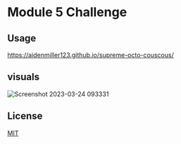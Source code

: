 # Module 5 Challenge

## Usage
https://aidenmiller123.github.io/supreme-octo-couscous/

## visuals
![Screenshot 2023-03-24 093331](https://user-images.githubusercontent.com/123018143/227535266-8a4ec493-b764-452e-8a3d-0f54d42b85e3.png)


## License
[MIT](https://choosealicense.com/licenses/mit/)
